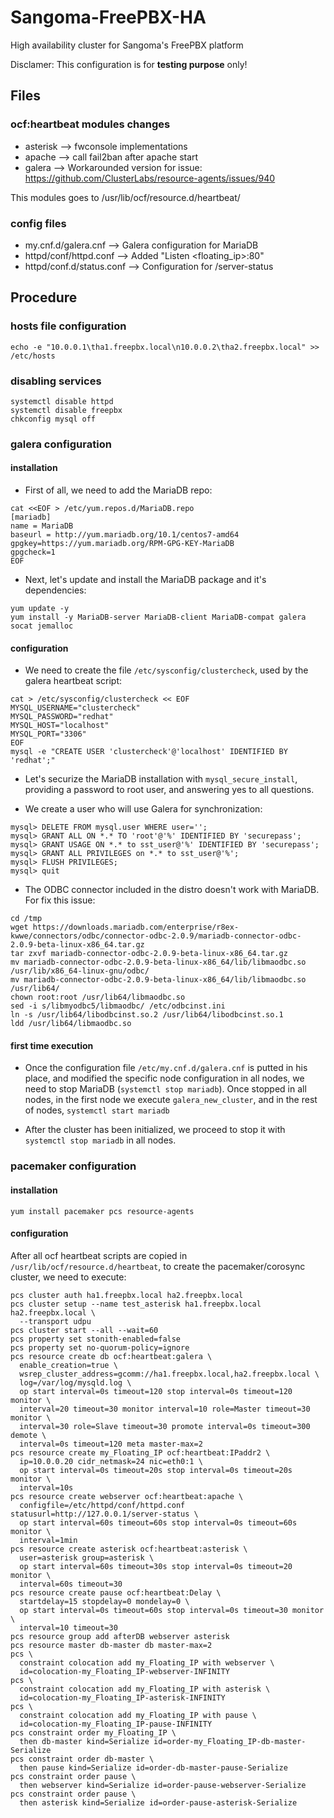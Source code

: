 # Sangoma-FreePBX-HA
High availability cluster for Sangoma's FreePBX platform

Disclamer: This configuration is for **testing purpose** only!

## Files

### ocf:heartbeat modules changes
- asterisk --> fwconsole implementations
- apache --> call fail2ban after apache start
- galera --> Workarounded version for issue: https://github.com/ClusterLabs/resource-agents/issues/940

This modules goes to /usr/lib/ocf/resource.d/heartbeat/

### config files
- my.cnf.d/galera.cnf --> Galera configuration for MariaDB
- httpd/conf/httpd.conf --> Added "Listen <floating_ip>:80"
- httpd/conf.d/status.conf --> Configuration for /server-status

## Procedure

### hosts file configuration
```
echo -e "10.0.0.1\tha1.freepbx.local\n10.0.0.2\tha2.freepbx.local" >> /etc/hosts
```

### disabling services
```
systemctl disable httpd
systemctl disable freepbx
chkconfig mysql off
```

### galera configuration

#### installation

- First of all, we need to add the MariaDB repo:
```
cat <<EOF > /etc/yum.repos.d/MariaDB.repo
[mariadb]
name = MariaDB
baseurl = http://yum.mariadb.org/10.1/centos7-amd64
gpgkey=https://yum.mariadb.org/RPM-GPG-KEY-MariaDB
gpgcheck=1
EOF
```
- Next, let's update and install the MariaDB package and it's dependencies:
```
yum update -y
yum install -y MariaDB-server MariaDB-client MariaDB-compat galera socat jemalloc
```

#### configuration

- We need to create the file `/etc/sysconfig/clustercheck`, used by the galera heartbeat script:
```
cat > /etc/sysconfig/clustercheck << EOF
MYSQL_USERNAME="clustercheck"
MYSQL_PASSWORD="redhat"
MYSQL_HOST="localhost"
MYSQL_PORT="3306"
EOF
mysql -e "CREATE USER 'clustercheck'@'localhost' IDENTIFIED BY 'redhat';"
```
- Let's securize the MariaDB installation with `mysql_secure_install`, providing a password to root user, and answering yes to all questions.

- We create a user who will use Galera for synchronization:
```
mysql> DELETE FROM mysql.user WHERE user='';
mysql> GRANT ALL ON *.* TO 'root'@'%' IDENTIFIED BY 'securepass';
mysql> GRANT USAGE ON *.* to sst_user@'%' IDENTIFIED BY 'securepass';
mysql> GRANT ALL PRIVILEGES on *.* to sst_user@'%';
mysql> FLUSH PRIVILEGES;
mysql> quit
```
- The ODBC connector included in the distro doesn't work with MariaDB. For fix this issue:
```
cd /tmp
wget https://downloads.mariadb.com/enterprise/r8ex-kwwe/connectors/odbc/connector-odbc-2.0.9/mariadb-connector-odbc-2.0.9-beta-linux-x86_64.tar.gz
tar zxvf mariadb-connector-odbc-2.0.9-beta-linux-x86_64.tar.gz
mv mariadb-connector-odbc-2.0.9-beta-linux-x86_64/lib/libmaodbc.so /usr/lib/x86_64-linux-gnu/odbc/
mv mariadb-connector-odbc-2.0.9-beta-linux-x86_64/lib/libmaodbc.so /usr/lib64/
chown root:root /usr/lib64/libmaodbc.so
sed -i s/libmyodbc5/libmaodbc/ /etc/odbcinst.ini
ln -s /usr/lib64/libodbcinst.so.2 /usr/lib64/libodbcinst.so.1
ldd /usr/lib64/libmaodbc.so
```

#### first time execution

- Once the configuration file `/etc/my.cnf.d/galera.cnf` is putted in his place, and modified the specific node configuration in all nodes, we need to stop MariaDB (`systemctl stop mariadb`). Once stopped in all nodes, in the first node we execute `galera_new_cluster`, and in the rest of nodes, `systemctl start mariadb`

- After the cluster has been initialized, we proceed to stop it with `systemctl stop mariadb` in all nodes.


### pacemaker configuration
#### installation
```
yum install pacemaker pcs resource-agents
```

#### configuration

After all ocf heartbeat scripts are copied in `/usr/lib/ocf/resource.d/heartbeat`, to create the pacemaker/corosync cluster, we need to execute:
```
pcs cluster auth ha1.freepbx.local ha2.freepbx.local
pcs cluster setup --name test_asterisk ha1.freepbx.local ha2.freepbx.local \
  --transport udpu
pcs cluster start --all --wait=60
pcs property set stonith-enabled=false
pcs property set no-quorum-policy=ignore
pcs resource create db ocf:heartbeat:galera \
  enable_creation=true \
  wsrep_cluster_address=gcomm://ha1.freepbx.local,ha2.freepbx.local \
  log=/var/log/mysqld.log \
  op start interval=0s timeout=120 stop interval=0s timeout=120 monitor \
  interval=20 timeout=30 monitor interval=10 role=Master timeout=30 monitor \
  interval=30 role=Slave timeout=30 promote interval=0s timeout=300 demote \
  interval=0s timeout=120 meta master-max=2
pcs resource create my_Floating_IP ocf:heartbeat:IPaddr2 \
  ip=10.0.0.20 cidr_netmask=24 nic=eth0:1 \
  op start interval=0s timeout=20s stop interval=0s timeout=20s monitor \
  interval=10s
pcs resource create webserver ocf:heartbeat:apache \
  configfile=/etc/httpd/conf/httpd.conf statusurl=http://127.0.0.1/server-status \
  op start interval=60s timeout=60s stop interval=0s timeout=60s monitor \
  interval=1min
pcs resource create asterisk ocf:heartbeat:asterisk \
  user=asterisk group=asterisk \
  op start interval=60s timeout=30s stop interval=0s timeout=20 monitor \
  interval=60s timeout=30
pcs resource create pause ocf:heartbeat:Delay \
  startdelay=15 stopdelay=0 mondelay=0 \
  op start interval=0s timeout=60s stop interval=0s timeout=30 monitor \
  interval=10 timeout=30
pcs resource group add afterDB webserver asterisk
pcs resource master db-master db master-max=2
pcs \
  constraint colocation add my_Floating_IP with webserver \
  id=colocation-my_Floating_IP-webserver-INFINITY
pcs \
  constraint colocation add my_Floating_IP with asterisk \
  id=colocation-my_Floating_IP-asterisk-INFINITY
pcs \
  constraint colocation add my_Floating_IP with pause \
  id=colocation-my_Floating_IP-pause-INFINITY
pcs constraint order my_Floating_IP \
  then db-master kind=Serialize id=order-my_Floating_IP-db-master-Serialize
pcs constraint order db-master \
  then pause kind=Serialize id=order-db-master-pause-Serialize
pcs constraint order pause \
  then webserver kind=Serialize id=order-pause-webserver-Serialize
pcs constraint order pause \
  then asterisk kind=Serialize id=order-pause-asterisk-Serialize
```
